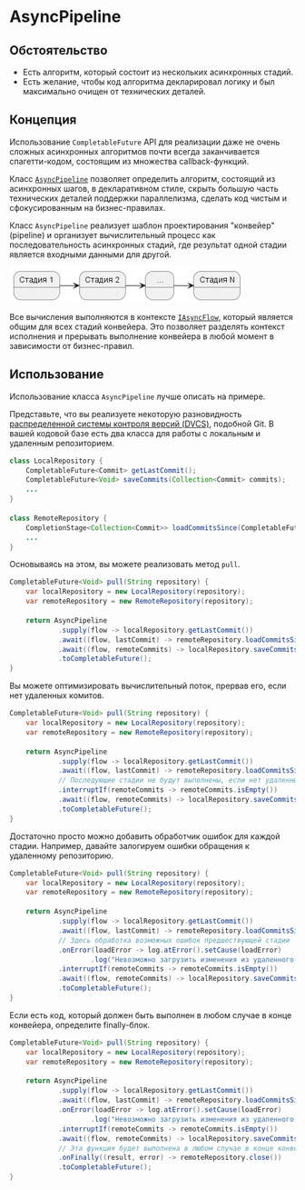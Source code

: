 # AsyncPipeline

## Обстоятельство

* Есть алгоритм, который состоит из нескольких асинхронных стадий.
* Есть желание, чтобы код алгоритма декларировал логику и был максимально очищен от технических деталей.

## Концепция

Использование `CompletableFuture` API для реализации даже не очень сложных асинхронных алгоритмов почти всегда заканчивается
спагетти-кодом, состоящим из множества callback-функций.

Класс [`AsyncPipeline`](../asynchronizer/src/main/java/ru/asynchronizer/util/concurrent/AsyncPipeline.java)
позволяет определить алгоритм, состоящий из асинхронных шагов, в декларативном стиле, скрыть большую часть технических
деталей поддержки параллелизма, сделать код чистым и сфокусированным на бизнес-правилах.

Класс `AsyncPipeline` реализует шаблон проектирования "конвейер" (pipeline) и организует вычислительный процесс как последовательность асинхронных
стадий, где результат одной стадии является входными данными для другой.

![](images/async-pipeline.pic1.ru.png)

Все вычисления выполняются в контексте [`IAsyncFlow`](../asynchronizer/src/main/java/ru/asynchronizer/util/concurrent/IAsyncFlow.java),
который является общим для всех стадий конвейера. Это позволяет разделять контекст исполнения и прерывать выполнение конвейера
в любой момент в зависимости от бизнес-правил.

## Использование

Использование класса `AsyncPipeline` лучше описать на примере.

Представьте, что вы реализуете некоторую разновидность [распределенной системы контроля версий (DVCS)](https://en.wikipedia.org/wiki/Distributed_version_control),
подобной Git. В вашей кодовой базе есть два класса для работы с локальным и удаленным репозиторием.

```java
class LocalRepository {
    CompletableFuture<Commit> getLastCommit();
    CompletableFuture<Void> saveCommits(Collection<Commit> commits);
    ...
}

class RemoteRepository {
    CompletionStage<Collection<Commit>> loadCommitsSince(CompletableFuture<Commit> lastCommit);
    ...
}
```

Основываясь на этом, вы можете реализовать метод `pull`.

```java
CompletableFuture<Void> pull(String repository) {
    var localRepository = new LocalRepository(repository);
    var remoteRepository = new RemoteRepository(repository);

    return AsyncPipeline
            .supply(flow -> localRepository.getLastCommit())
            .await((flow, lastCommit) -> remoteRepository.loadCommitsSince(lastCommit))
            .await((flow, remoteCommits) -> localRepository.saveCommits(remoteCommits))
            .toCompletableFuture();
}
```

Вы можете оптимизировать вычислительный поток, прервав его, если нет удаленных комитов.

```java
CompletableFuture<Void> pull(String repository) {
    var localRepository = new LocalRepository(repository);
    var remoteRepository = new RemoteRepository(repository);

    return AsyncPipeline
            .supply(flow -> localRepository.getLastCommit())
            .await((flow, lastCommit) -> remoteRepository.loadCommitsSince(lastCommit))
            // Последующие стадии не будут выполнены, если нет удаленных комитов
            .interruptIf(remoteCommits -> remoteCommits.isEmpty())
            .await((flow, remoteCommits) -> localRepository.saveCommits(remoteCommits))
            .toCompletableFuture();
}
```

Достаточно просто можно добавить обработчик ошибок для каждой стадии. Например, давайте залогируем ошибки обращения к удаленному репозиторию.

```java
CompletableFuture<Void> pull(String repository) {
    var localRepository = new LocalRepository(repository);
    var remoteRepository = new RemoteRepository(repository);

    return AsyncPipeline
            .supply(flow -> localRepository.getLastCommit())
            .await((flow, lastCommit) -> remoteRepository.loadCommitsSince(lastCommit))
            // Здесь обработка возможных ошибок предшествующей стадии
            .onError(loadError -> log.atError().setCause(loadError)
                    .log("Невозможно загрузить изменения из удаленного репозитория."))
            .interruptIf(remoteCommits -> remoteCommits.isEmpty())
            .await((flow, remoteCommits) -> localRepository.saveCommits(remoteCommits))
            .toCompletableFuture();
}
```

Если есть код, который должен быть выполнен в любом случае в конце конвейера, определите finally-блок.

```java
CompletableFuture<Void> pull(String repository) {
    var localRepository = new LocalRepository(repository);
    var remoteRepository = new RemoteRepository(repository);

    return AsyncPipeline
            .supply(flow -> localRepository.getLastCommit())
            .await((flow, lastCommit) -> remoteRepository.loadCommitsSince(lastCommit))
            .onError(loadError -> log.atError().setCause(loadError)
                    .log("Невозможно загрузить изменения из удаленного репозитория."))
            .interruptIf(remoteCommits -> remoteCommits.isEmpty())
            .await((flow, remoteCommits) -> localRepository.saveCommits(remoteCommits))
            // Эта функция будет выполнена в любом случае в конце конвейера
            .onFinally((result, error) -> remoteRepository.close())
            .toCompletableFuture();
}
```
